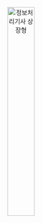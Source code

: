 <p align="center"><img width="35%" height="35%"alt="정보처리기사 상장형" src="https://user-images.githubusercontent.com/77099686/106072423-8367ee00-614b-11eb-8bfc-e0a7c71fa714.png"></p>
